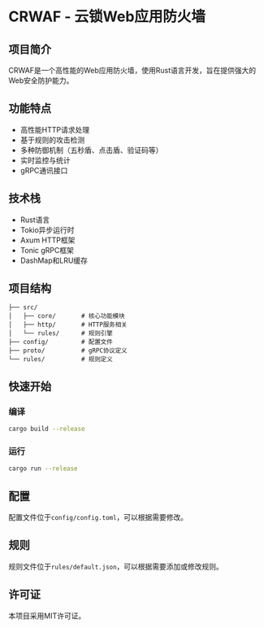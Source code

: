 # CRWAF - 云锁Web应用防火墙

## 项目简介

CRWAF是一个高性能的Web应用防火墙，使用Rust语言开发，旨在提供强大的Web安全防护能力。

## 功能特点

- 高性能HTTP请求处理
- 基于规则的攻击检测
- 多种防御机制（五秒盾、点击盾、验证码等）
- 实时监控与统计
- gRPC通讯接口

## 技术栈

- Rust语言
- Tokio异步运行时
- Axum HTTP框架
- Tonic gRPC框架
- DashMap和LRU缓存

## 项目结构

```
├── src/
│   ├── core/       # 核心功能模块
│   ├── http/       # HTTP服务相关
│   └── rules/      # 规则引擎
├── config/         # 配置文件
├── proto/          # gRPC协议定义
└── rules/          # 规则定义
```

## 快速开始

### 编译

```bash
cargo build --release
```

### 运行

```bash
cargo run --release
```

## 配置

配置文件位于`config/config.toml`，可以根据需要修改。

## 规则

规则文件位于`rules/default.json`，可以根据需要添加或修改规则。

## 许可证

本项目采用MIT许可证。